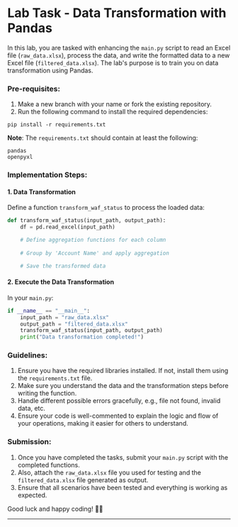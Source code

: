 # Lab Task - Data Transformation with Pandas

In this lab, you are tasked with enhancing the `main.py` script to read an Excel file (`raw_data.xlsx`), process the data, and write the formatted data to a new Excel file (`filtered_data.xlsx`). The lab's purpose is to train you on data transformation using Pandas.

### Pre-requisites:
1. Make a new branch with your name or fork the existing repository.
2. Run the following command to install the required dependencies:
```
pip install -r requirements.txt
```
**Note**: The `requirements.txt` should contain at least the following:
```
pandas
openpyxl
```

### Implementation Steps:

#### 1. Data Transformation
Define a function `transform_waf_status` to process the loaded data:
```python
def transform_waf_status(input_path, output_path):
    df = pd.read_excel(input_path)

    # Define aggregation functions for each column
    
    # Group by 'Account Name' and apply aggregation

    # Save the transformed data
```

#### 2. Execute the Data Transformation
In your `main.py`:
```python
if __name__ == "__main__":
    input_path = "raw_data.xlsx"
    output_path = "filtered_data.xlsx"
    transform_waf_status(input_path, output_path)
    print("Data transformation completed!")
```

### Guidelines:
1. Ensure you have the required libraries installed. If not, install them using the `requirements.txt` file.
2. Make sure you understand the data and the transformation steps before writing the function.
3. Handle different possible errors gracefully, e.g., file not found, invalid data, etc.
4. Ensure your code is well-commented to explain the logic and flow of your operations, making it easier for others to understand.

### Submission:
1. Once you have completed the tasks, submit your `main.py` script with the completed functions.
2. Also, attach the `raw_data.xlsx` file you used for testing and the `filtered_data.xlsx` file generated as output.
3. Ensure that all scenarios have been tested and everything is working as expected.

Good luck and happy coding! 🐍🚀

---
